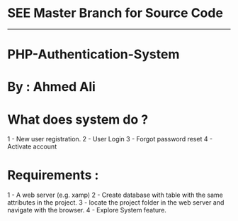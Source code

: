 # SEE Master Branch for Source Code
************************************************

# PHP-Authentication-System
# By : Ahmed Ali

# What does system do ? 
  1 - New user registration.
  2 - User Login
  3 - Forgot password reset
  4 - Activate account

# Requirements : 
  1 - A web server (e.g. xamp)
  2 - Create database with table with the same attributes in the project.
  3 - locate the project folder in the web server and navigate with the browser.
  4 - Explore System feature.
